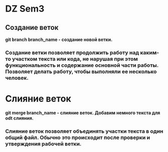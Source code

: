 # DZ Sem3

## Создание веток
**git branch branch_name - создание новой ветки.**

### Создание ветки позволяет продолжить работу над каким-то участком текста или кода, не нарушая при этом функциональность и содержание основной части работы. Позволяет делать работу, чтобы выполняли ее несколько человек.

# Слияние веток
**git merge branch_name - слияние веток. Добавим немного текста для odt слияния.**

### Слияние веток позволяет объединять участки текста в один общий файл. Обычно это происходит после проверки и утверждения рабочей ветки.


